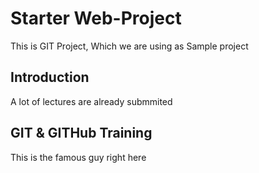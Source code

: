 # Starter Web-Project
This is GIT Project, Which we are using as Sample project

## Introduction
A lot of lectures are already submmited

## GIT & GITHub Training
This is the famous guy right here